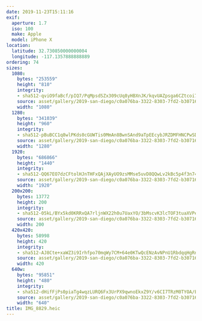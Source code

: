 ```yaml
---
date: 2019-11-23T15:11:16
exif:
  aperture: 1.7
  iso: 100
  make: Apple
  model: iPhone X
location:
  latitude: 32.730850000000004
  longitude: -117.1357888888889
ordering: 74
sizes:
  1080:
    bytes: "253559"
    height: "810"
    integrity:
    - sha512-qviO9faBcf/pIQ7/PqMpsdSZx309cUq8yHBXnJK/kqvUAZpsga6CZtcoi7ae9soYLCJUz+IWlJKkADGKXo8x7A==
    source: asset/gallery/2019-san-diego/c0a076ba-3322-8303-7fd2-b30716105fde~1080.jpg
    width: "1080"
  1280:
    bytes: "341039"
    height: "960"
    integrity:
    - sha512-pBuBCC1q8wlPKds0cGUWTis0MmAn8BwnSAnd9aTpEEcybJRZDMFHNCPwSDE84iK3l9G3zpDS21CW+RispOhgXA==
    source: asset/gallery/2019-san-diego/c0a076ba-3322-8303-7fd2-b30716105fde~1280.jpg
    width: "1280"
  1920:
    bytes: "686866"
    height: "1440"
    integrity:
    - sha512-QQ67EO7dzCFtolHJnTHFxQAjXAyUO9zsMMse5uvD8QQwLv2kBc5p4f3n745KjUkppRbA368AnSM9318kGNbsJg==
    source: asset/gallery/2019-san-diego/c0a076ba-3322-8303-7fd2-b30716105fde~1920.jpg
    width: "1920"
  200x200:
    bytes: 13772
    height: 200
    integrity:
    - sha512-05kL/BYx5kd0KRRxQA7rljnWX22h0u7UaxYO/3bMscvK3lcTOF3tuaXVPeb7lTS5xqJU6CO2AgoAmGa/pDIl/A==
    source: asset/gallery/2019-san-diego/c0a076ba-3322-8303-7fd2-b30716105fde~200x200.jpg
    width: 200
  420x420:
    bytes: 58998
    height: 420
    integrity:
    - sha512-AJ8Cte+xaWZ3i9Irhfpo70mqWy7CM+64e0KTwQcENzAvNPnU1RbdqqHgRnmJy/hdI9o1cge0zUe11kf+2mUBxg==
    source: asset/gallery/2019-san-diego/c0a076ba-3322-8303-7fd2-b30716105fde~420x420.jpg
    width: 420
  640w:
    bytes: "95851"
    height: "480"
    integrity:
    - sha512-dHifFjPs0piaTg4wqzLURQ6Fx3UrPX9qwnoEkxZ9Y/v6CI7TRzM0TYOA/EQIff5ugtn5kYLXh0zePan4BlRIpg==
    source: asset/gallery/2019-san-diego/c0a076ba-3322-8303-7fd2-b30716105fde~640w.jpg
    width: "640"
title: IMG_8829.heic
---
```

